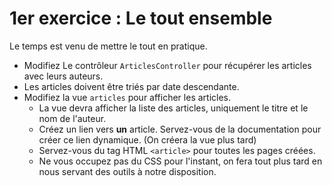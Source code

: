 # 1er exercice : Le tout ensemble

Le temps est venu de mettre le tout en pratique.
- Modifiez Le contrôleur `ArticlesController` pour récupérer les articles avec leurs auteurs.
- Les articles doivent être triés par date descendante. 
- Modifiez la vue `articles` pour afficher les articles.
  - La vue devra afficher la liste des articles, uniquement le titre et le nom de l'auteur.
  - Créez un lien vers __un__ article. Servez-vous de la documentation pour créer ce lien dynamique. (On créera la vue plus tard)
  - Servez-vous du tag HTML `<article>` pour toutes les pages créées.
  - Ne vous occupez pas du CSS pour l'instant, on fera tout plus tard en nous servant des outils à notre disposition.
